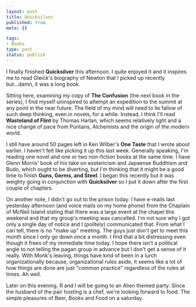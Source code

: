 ```yaml
--- 
layout: post
title: Quicksilver
published: true
meta: {}

tags: 
- Books
type: post
status: publish
---
```

I finally finished <b>Quicksilver</b> this afternoon. I quite enjoyed it and it inspires me to read Gleick's biography of Newton that I picked up recently but...damn, it was a long book. 

Sitting here, examining my copy of <b>The Confusion</b> (the next book in the series), I find myself uninspired to attempt an expedition to the summit at any point in the near future. The field of my mind will need to lie fallow of such deep thinking, even in novels, for a while. Instead, I think I'll read <b>Wasteland of Flint</b> by Thomas Harlan, which seems relatively light and a nice change of pace from Puritans, Alchemists and the origin of the modern world.

I still have around 50 pages left in Ken Wilber's <b>One Taste</b> that I wrote about earlier. I haven't felt like picking it up this last week. Generally speaking, I'm reading one novel and one or two non-fiction books at the same time. I have Glenn Morris' book of his take on esotericism and Japaense Buddhism and Budo, which ought to be diverting, but I'm thinking that it might be a good time to finish <b>Guns, Germs, and Steel</b>. I began this recently but it was weighty going in conjunction with <b>Quicksilver</b> so I put it down after the first couple of chapters.

On another note, I didn't go out to the prison today. I have e-mails last yesterday afternoon (and voice mails on my home phone) from the Chaplain of McNeil Island stating that there was a large event at the chapel this weekend and that my group's meeting was cancelled. I'm not sure why I got only a single day of notice and I (politely) communicated that. From what I can tell, there is no "make up" meeting. The guys just don't get to meet this month since I only go down once a month. I find that a bit distressing even though it frees of my immediate time today. I hope there isn't a political angle to not telling the pagan group in advance but I don't get a sense of it really. With Monk's leaving, things have kind of been in a lurch organizationally because, organizational rules aside, it seems like a lot of how things are done are just "common practice" regardless of the rules at times. Ah well.

Later on this evening, R and I will be going to an Alien themed party. Since the husband of the pair hosting is a chef, we're looking forward to food. The simple pleasures of Beer, Books and Food on a saturday.
